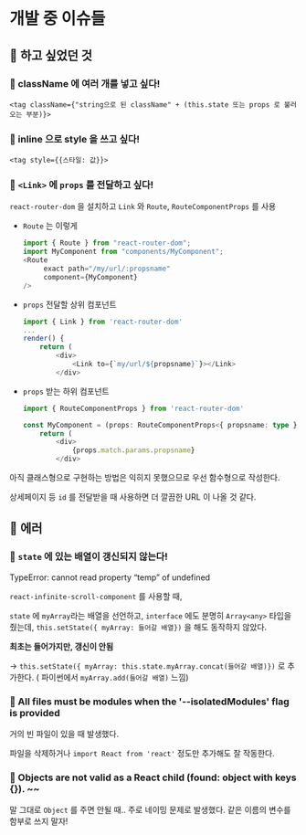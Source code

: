 # 개발 중 이슈들

## 🤔 하고 싶었던 것

### 🌴 className 에 여러 개를 넣고 싶다!

`<tag className={"string으로 된 className" + (this.state 또는 props 로 불러오는 부분)}>`

### 🌴 inline 으로 style 을 쓰고 싶다!

`<tag style={{스타일: 값}}>`

### 🌴 `<Link>` 에 `props` 를 전달하고 싶다!

`react-router-dom` 을 설치하고 `Link` 와 `Route`, `RouteComponentProps` 를 사용

- `Route` 는 이렇게

    ```typescript
    import { Route } from "react-router-dom";
    import MyComponent from "components/MyComponent";
    <Route
    	 exact path="/my/url/:propsname"
    	 component={MyComponent}
    />
    ```

- `props` 전달할 상위 컴포넌트

    ```typescript
    import { Link } from 'react-router-dom'
    ...
    render() {
    	return (
    		<div>
    			<Link to={`my/url/${propsname}`}></Link>
    		</div>
    ```
    
- `props` 받는 하위 컴포넌트

    ```typescript
    import { RouteComponentProps } from 'react-router-dom'
    
    const MyComponent = (props: RouteComponentProps<{ propsname: type }>) => {
    	return (
    		<div>
    			{props.match.params.propsname}
    		</div>
    ```

아직 클래스형으로 구현하는 방법은 익히지 못했으므로 우선 함수형으로 작성한다.

상세페이지 등 `id` 를 전달받을 때 사용하면 더 깔끔한 URL 이 나올 것 같다.

## 🤮 에러

### 🌵 `state` 에 있는 배열이 갱신되지 않는다!

TypeError: cannot read property “temp” of undefined

`react-infinite-scroll-component` 를 사용할 때,

`state` 에 `myArray`라는 배열을 선언하고, `interface` 에도 분명히 `Array<any>` 타입을 줬는데, `this.setState({ myArray: 들어갈 배열})` 을 해도 동작하지 않았다.

**최초는 들어가지만, 갱신이 안됨**

→ `this.setState({ myArray: this.state.myArray.concat(들어갈 배열)})` 로 추가한다. ( 파이썬에서 `myArray.add(들어갈 배열)` 느낌)

### 🌵 All files must be modules when the '--isolatedModules' flag is provided

거의 빈 파일이 있을 때 발생했다.

파일을 삭제하거나 `import React from 'react'` 정도만 추가해도 잘 작동한다.

### 🌵 Objects are not valid as a React child (found: object with keys {}). ~~

말 그대로 `Object` 를 주면 안될 때.. 주로 네이밍 문제로 발생했다. 같은 이름의 변수를 함부로 쓰지 말자!